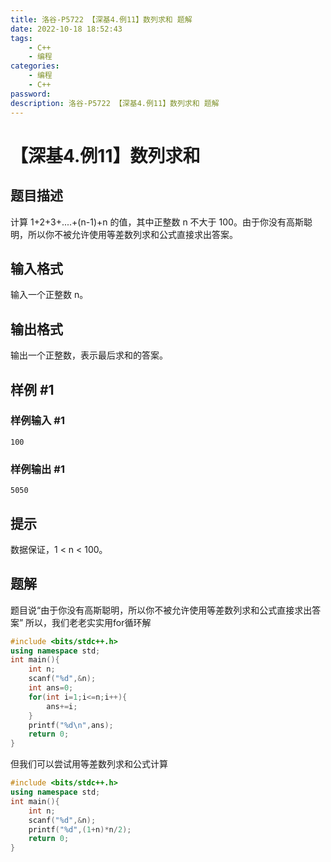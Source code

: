 ```yaml
---
title: 洛谷-P5722 【深基4.例11】数列求和 题解
date: 2022-10-18 18:52:43
tags: 
	- C++
	- 编程
categories:
	- 编程
	- C++
password:
description: 洛谷-P5722 【深基4.例11】数列求和 题解
---
```

# 【深基4.例11】数列求和

## 题目描述

计算 1+2+3+....+(n-1)+n 的值，其中正整数 n 不大于 100。由于你没有高斯聪明，所以你不被允许使用等差数列求和公式直接求出答案。

## 输入格式

输入一个正整数 n。

## 输出格式

输出一个正整数，表示最后求和的答案。

## 样例 #1

### 样例输入 #1

```
100
```

### 样例输出 #1

```
5050
```

## 提示

数据保证，1 < n < 100。

## 题解
题目说“由于你没有高斯聪明，所以你不被允许使用等差数列求和公式直接求出答案”
所以，我们老老实实用for循环解

```cpp
#include <bits/stdc++.h>
using namespace std;
int main(){
	int n;
	scanf("%d",&n);
	int ans=0;
	for(int i=1;i<=n;i++){
		ans+=i;
	} 
	printf("%d\n",ans);
    return 0;
}

```
但我们可以尝试用等差数列求和公式计算

```cpp
#include <bits/stdc++.h>
using namespace std;
int main(){
	int n;
	scanf("%d",&n);
	printf("%d",(1+n)*n/2);
	return 0;
}

```
